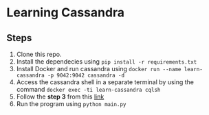 # Learning Cassandra

## Steps

1. Clone this repo.
2. Install the dependecies using `pip install -r requirements.txt`
3. Install Docker and run cassandra using `docker run --name learn-cassandra -p 9042:9042 cassandra -d`
4. Access the cassandra shell in a separate terminal by using the command `docker exec -ti learn-cassandra cqlsh`
5. Follow the **step 3** from this [link](https://cassandra.apache.org/_/quickstart.html)
6. Run the program using `python main.py`
